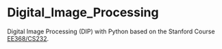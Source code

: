 # Digital_Image_Processing
Digital Image Processing (DIP) with Python based on the Stanford Course [EE368/CS232](https://web.stanford.edu/class/ee368/Handouts/Lectures/Examples/4-Histograms/).

